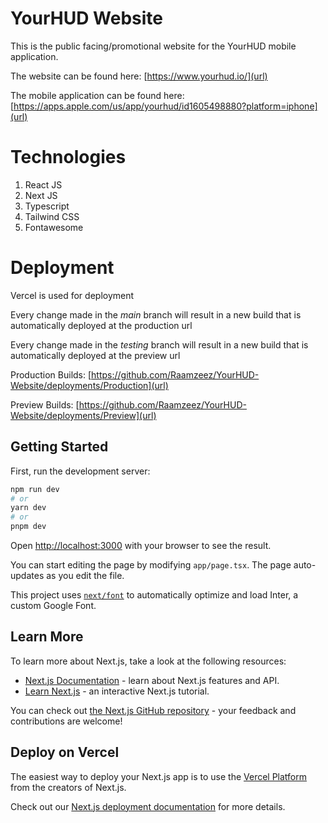 # YourHUD Website
This is the public facing/promotional website for the YourHUD mobile application. 

The website can be found here: [https://www.yourhud.io/](url)

The mobile application can be found here: [https://apps.apple.com/us/app/yourhud/id1605498880?platform=iphone](url)

# Technologies

1. React JS
2. Next JS
3. Typescript
4. Tailwind CSS
5. Fontawesome

# Deployment

Vercel is used for deployment

Every change made in the *main* branch will result in a new build that is automatically deployed at the production url

Every change made in the *testing* branch will result in a new build that is automatically deployed at the preview url 

Production Builds: [https://github.com/Raamzeez/YourHUD-Website/deployments/Production](url)

Preview Builds: [https://github.com/Raamzeez/YourHUD-Website/deployments/Preview](url)

## Getting Started

First, run the development server:

```bash
npm run dev
# or
yarn dev
# or
pnpm dev
```

Open [http://localhost:3000](http://localhost:3000) with your browser to see the result.

You can start editing the page by modifying `app/page.tsx`. The page auto-updates as you edit the file.

This project uses [`next/font`](https://nextjs.org/docs/basic-features/font-optimization) to automatically optimize and load Inter, a custom Google Font.

## Learn More

To learn more about Next.js, take a look at the following resources:

- [Next.js Documentation](https://nextjs.org/docs) - learn about Next.js features and API.
- [Learn Next.js](https://nextjs.org/learn) - an interactive Next.js tutorial.

You can check out [the Next.js GitHub repository](https://github.com/vercel/next.js/) - your feedback and contributions are welcome!

## Deploy on Vercel

The easiest way to deploy your Next.js app is to use the [Vercel Platform](https://vercel.com/new?utm_medium=default-template&filter=next.js&utm_source=create-next-app&utm_campaign=create-next-app-readme) from the creators of Next.js.

Check out our [Next.js deployment documentation](https://nextjs.org/docs/deployment) for more details.
